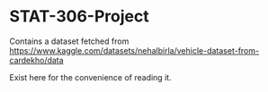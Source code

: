 # STAT-306-Project

Contains a dataset fetched from https://www.kaggle.com/datasets/nehalbirla/vehicle-dataset-from-cardekho/data

Exist here for the convenience of reading it.
